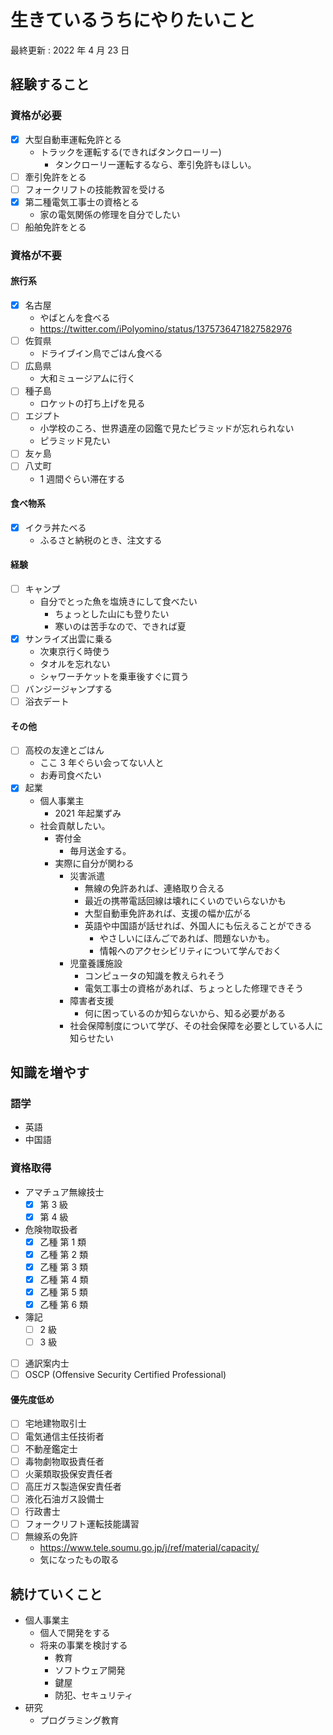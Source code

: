 # 生きているうちにやりたいこと

最終更新 : 2022 年 4 月 23 日

## 経験すること

### 資格が必要

- [x] 大型自動車運転免許とる
  - トラックを運転する(できればタンクローリー)
    - タンクローリー運転するなら、牽引免許もほしい。
- [ ] 牽引免許をとる
- [ ] フォークリフトの技能教習を受ける
- [x] 第二種電気工事士の資格とる
  - 家の電気関係の修理を自分でしたい
- [ ] 船舶免許をとる

### 資格が不要

#### 旅行系

- [x] 名古屋
  - やばとんを食べる
  - https://twitter.com/iPolyomino/status/1375736471827582976
- [ ] 佐賀県
  - ドライブイン鳥でごはん食べる
- [ ] 広島県
  - 大和ミュージアムに行く
- [ ] 種子島
  - ロケットの打ち上げを見る
- [ ] エジプト
  - 小学校のころ、世界遺産の図鑑で見たピラミッドが忘れられない
  - ピラミッド見たい
- [ ] 友ヶ島
- [ ] 八丈町
  - 1 週間ぐらい滞在する

#### 食べ物系

- [x] イクラ丼たべる
  - ふるさと納税のとき、注文する

#### 経験

- [ ] キャンプ
  - 自分でとった魚を塩焼きにして食べたい
    - ちょっとした山にも登りたい
    - 寒いのは苦手なので、できれば夏
- [x] サンライズ出雲に乗る
  - 次東京行く時使う
  - タオルを忘れない
  - シャワーチケットを乗車後すぐに買う
- [ ] バンジージャンプする
- [ ] 浴衣デート

#### その他

- [ ] 高校の友達とごはん
  - ここ 3 年ぐらい会ってない人と
  - お寿司食べたい
- [x] 起業
  - 個人事業主
    - 2021 年起業ずみ
  - 社会貢献したい。
    - 寄付金
      - 毎月送金する。
    - 実際に自分が関わる
      - 災害派遣
        - 無線の免許あれば、連絡取り合える
        - 最近の携帯電話回線は壊れにくいのでいらないかも
        - 大型自動車免許あれば、支援の幅か広がる
        - 英語や中国語が話せれば、外国人にも伝えることができる
          - やさしいにほんごであれば、問題ないかも。
          - 情報へのアクセシビリティについて学んでおく
      - 児童養護施設
        - コンピュータの知識を教えられそう
        - 電気工事士の資格があれば、ちょっとした修理できそう
      - 障害者支援
        - 何に困っているのか知らないから、知る必要がある
      - 社会保障制度について学び、その社会保障を必要としている人に知らせたい

## 知識を増やす

### 語学

- 英語
- 中国語

### 資格取得

- アマチュア無線技士
  - [x] 第 3 級
  - [x] 第 4 級
- 危険物取扱者
  - [x] 乙種 第 1 類
  - [x] 乙種 第 2 類
  - [x] 乙種 第 3 類
  - [x] 乙種 第 4 類
  - [x] 乙種 第 5 類
  - [x] 乙種 第 6 類
- 簿記
  - [ ] 2 級
  - [ ] 3 級
- [ ] 通訳案内士
- [ ] OSCP (Offensive Security Certified Professional)

#### 優先度低め

- [ ] 宅地建物取引士
- [ ] 電気通信主任技術者
- [ ] 不動産鑑定士
- [ ] 毒物劇物取扱責任者
- [ ] 火薬類取扱保安責任者
- [ ] 高圧ガス製造保安責任者
- [ ] 液化石油ガス設備士
- [ ] 行政書士
- [ ] フォークリフト運転技能講習
- [ ] 無線系の免許
  - https://www.tele.soumu.go.jp/j/ref/material/capacity/
  - 気になったもの取る

## 続けていくこと

- 個人事業主
  - 個人で開発をする
  - 将来の事業を検討する
    - 教育
    - ソフトウェア開発
    - 鍵屋
    - 防犯、セキュリティ
- 研究
  - プログラミング教育
